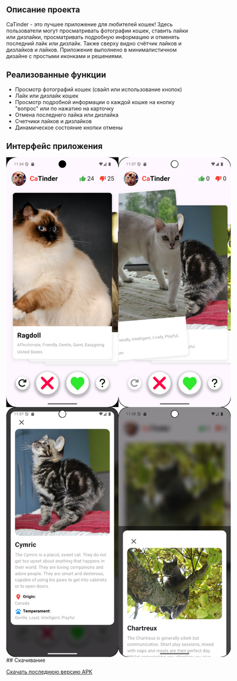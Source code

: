## Описание проекта

CaTinder - это лучшее приложение для любителей кошек! Здесь пользователи могут просматривать фотографии кошек, 
ставить лайки или дизлайки, просматривать подробную информацию и отменять последний лайк или дизлайк. Также сверху видно счётчик лайков и дизлайков и лайков.
Приложение выполнено в минималистичном дизайне с простыми иконками и решениями.

## Реализованные функции

- Просмотр фотографий кошек (свайп или использование кнопок)
- Лайк или дизлайк кошек
- Просмотр подробной информации о каждой кошке на кнопку "вопрос" или по нажатию на карточку
- Отмена последнего лайка или дизлайка
- Счетчики лайков и дизлайков
- Динамическое состояние кнопки отмены

## Интерфейс приложения

<div style="display: flex; justify-content: space-around;">
  <img src="assets/screenshots/home.png" width="300" alt="Главный экран">
  <img src="assets/screenshots/swipe.png" width="300" alt="Cвайп главного экрана">
</div>

<div style="display: flex; justify-content: space-around;">
  <img src="assets/screenshots/detail.png" width="300" alt="Экран с подробной информацией">
  <img src="assets/screenshots/swipe_detail.png" width="300" alt="Свайп доп инфы">
</div>
## Скачивание

[Скачать последнюю версию APK](https://disk.yandex.ru/d/RBCARTZCkKDqyA)
